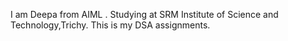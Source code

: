 I am Deepa from AIML . Studying at SRM Institute of Science and Technology,Trichy.
This is my DSA assignments.
